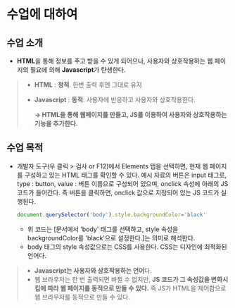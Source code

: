 # 수업에 대하여



## 수업 소개

+ **HTML**을 통해 정보를 주고 받을 수 있게 되어으나, 사용자와 상호작용하는 웹 페이지의 필요에 의해 **Javascript**가 탄생한다.



> + **HTML** : **정적**. 한번 출력 후엔 그대로 유지
>
> + **Javascript** : **동적**. 사용자에 반응하고 사용자와 상호작용한다.
>
>   **→ HTML을 통해 웹페이지를 만들고, JS를 이용하여 사용자와 상호작용하는 기능을 추가한다.**





## 수업 목적

+ 개발자 도구(우 클릭 > 검사 or F12)에서 Elements 탭을 선택하면, 현재 웹 페이지를 구성하고 있는 HTML 태그를 확인할 수 있다. 예시 자료의 버튼은 input 태그로, type : button, value : 버튼 이름으로 구성되어 있으며, onclick 속성에 아래의 JS 코드가 들어간다. 즉 버튼을 클릭하면, onclick 값으로 지정되어 있는 JS 코드가 실행된다.

  ```javascript
  document.querySelector('body').style.backgroundColor='black'
  ```

  + 위 코드는 [문서에서 'body' 태그를 선택하고, style 속성을 backgroundColor를 'black'으로 설정한다.]는 의미로 해석한다.
  + body 태그의 style 속성값으로는 CSS를 사용한다. CSS는 디자인에 최적화된 언어다.



> + **Javascript는 사용자와 상호작용하는 언어**다.
> + 웹 브라우저는 한 번 출력되면 바뀔 수 없지만, **JS 코드가 그 속성값을 변화시킴에 따라 웹 페이지를 동적으로 만들 수 있다.** 즉 JS가 HTML을 제어함으로 웹 브라우저를 동적으로 만들 수 있다.

